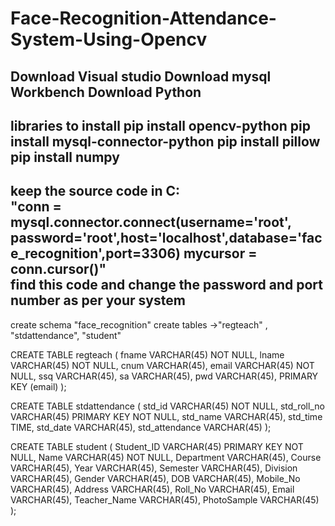 # Face-Recognition-Attendance-System-Using-Opencv
Download Visual studio
Download mysql Workbench
Download Python 
-----------------------------------------------------------------------------------------------------------------------------------------------------------------------------------------------------------------------
libraries to install
pip install opencv-python
pip install mysql-connector-python
pip install pillow
pip install numpy
---------------------------------------------------------------------------------------------------------------------------------------------------------------------------------------------------------------------
keep the source code in C:\
"conn = mysql.connector.connect(username='root', password='root',host='localhost',database='face_recognition',port=3306)
                mycursor = conn.cursor()"   
find this code and change the password and port number as per your system
---------------------------------------------------------------------------------------------------------------------------------------------------------------------------------------------------------------------
create schema "face_recognition"
create tables ->"regteach" , "stdattendance", "student"

CREATE TABLE regteach (
    fname VARCHAR(45) NOT NULL,
    lname VARCHAR(45) NOT NULL,
    cnum VARCHAR(45),
    email VARCHAR(45) NOT NULL,
    ssq VARCHAR(45),
    sa VARCHAR(45),
    pwd VARCHAR(45),
    PRIMARY KEY (email)
);

CREATE TABLE stdattendance (
    std_id VARCHAR(45) NOT NULL,
    std_roll_no VARCHAR(45) PRIMARY KEY NOT NULL,
    std_name VARCHAR(45),
    std_time TIME,
    std_date VARCHAR(45),
    std_attendance VARCHAR(45)
);


CREATE TABLE student (
    Student_ID VARCHAR(45) PRIMARY KEY NOT NULL,
    Name VARCHAR(45) NOT NULL,
    Department VARCHAR(45),
    Course VARCHAR(45),
    Year VARCHAR(45),
    Semester VARCHAR(45),
    Division VARCHAR(45),
    Gender VARCHAR(45),
    DOB VARCHAR(45),
    Mobile_No VARCHAR(45),
    Address VARCHAR(45),
    Roll_No VARCHAR(45),
    Email VARCHAR(45),
    Teacher_Name VARCHAR(45),
    PhotoSample VARCHAR(45)
);

